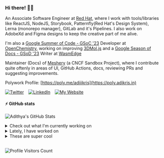 ### Hi there! 👋🏻
  
An Associate Software Engineer at [Red Hat](https://www.redhat.com), where I work with tools/libraries like ReactJS, NodeJS, Storybook, Patternfly(Red Hat's Design System), Lerna (monorepo manager), GitLab and it's Pipelines. I also work on AdobeXd and Figma designs to keep the creative part of me alive.

I'm also a [Google Summer of Code - GSoC '23](https://summerofcode.withgoogle.com/) Developer at [OpenChemistry](https://openchemistry.org), working on improving [3DMol.js](https://github.com/3dmol/3Dmol.js) and a [Google Season of Docs - GSoD '23](https://developers.google.com/season-of-docs) Writer at [WasmEdge](https://github.com/WasmEdge)

Maintainer (Docs) of [Meshery](https://github.com/meshery) (a CNCF Sandbox Project), where I contribute quite oftenly in areas of UI, GitHub Actions, docs, reviewing PRs and suggesting improvements.

Polywork Profile: [https://poly.me/adiiikris](https://poly.adikris.in)

[![Twitter](https://img.shields.io/badge/-@adii_kris-%231DA1F2?style=for-the-badge&logo=twitter&logoColor=ffffff)](https:/twitter.adikris.in) &ensp;
[![LinkedIn](https://img.shields.io/badge/-Adithya%20Krishna-%230A67C3?style=for-the-badge&logo=linkedin&logoColor=ffffff)](https://linkedin.adikris.in/) &ensp;
[![My Website](https://img.shields.io/badge/-My%20Website-%230A67C3?style=for-the-badge)](https://adikris.in/)

#### ⚡️ GitHub stats

![Adithya's GitHub Stats](https://github-readme-stats.vercel.app/api?username=adithyaakrishna&show_icons=true&hide_border=true&title_color=fff&icon_color=79ff97&text_color=9f9f9f&bg_color=151515)


<details>
  <summary>Check out what I'm currently working on</summary>
  
  - [WasmEdge/docs](https://github.com/WasmEdge/docs) -  (2 days ago)
  - [3dmol/3Dmol.js](https://github.com/3dmol/3Dmol.js) - WebGL accelerated JavaScript molecular graphics library (1 week ago)
  - [adithyaakrishna/jss](https://github.com/adithyaakrishna/jss) - JSS - JavaScript Stuff (2 weeks ago)
  - [adithyaakrishna/vegapay](https://github.com/adithyaakrishna/vegapay) -  (3 weeks ago)
  - [the-test-trove/the-test-trove.github.io](https://github.com/the-test-trove/the-test-trove.github.io) - The T3Con Website (1 month ago)
</details>

<details>
  <summary>Lately, I have worked on</summary>
  
  - [[Feat] - Optimize Images](https://github.com/3dmol/3Dmol.js/pull/706) on [3dmol/3Dmol.js](https://github.com/3dmol/3Dmol.js) (2 days ago)
  - [Optimized Images](https://github.com/adithyaakrishna/3Dmol.js/pull/4) on [adithyaakrishna/3Dmol.js](https://github.com/adithyaakrishna/3Dmol.js) (2 days ago)
  - [[Feat] - Optimize Images, Update Admonitions](https://github.com/WasmEdge/docs/pull/141) on [WasmEdge/docs](https://github.com/WasmEdge/docs) (2 days ago)
  - [Added More Types for Parsers and WebGL and GL Files](https://github.com/3dmol/3Dmol.js/pull/703) on [3dmol/3Dmol.js](https://github.com/3dmol/3Dmol.js) (1 week ago)
  - [Updated `substr` to `substring` method](https://github.com/3dmol/3Dmol.js/pull/702) on [3dmol/3Dmol.js](https://github.com/3dmol/3Dmol.js) (1 week ago)
</details>

<details>
  <summary>These are super cool</summary>
  
  - [patternfly/pf-codemods](https://github.com/patternfly/pf-codemods) - Codemods for upgrading from react-core@4.x.x to react-core@5.x.x. Uses eslint. (1 week ago)
  - [freshworks/crayons](https://github.com/freshworks/crayons) - 🖍️ Crayons - A UI Kit comprising of web components for building Freshworks Apps! (1 week ago)
  - [FortAwesome/Font-Awesome](https://github.com/FortAwesome/Font-Awesome) - The iconic SVG, font, and CSS toolkit (1 week ago)
  - [deepchem/deepchem](https://github.com/deepchem/deepchem) - Democratizing Deep-Learning for Drug Discovery, Quantum Chemistry, Materials Science and Biology (2 weeks ago)
  - [napi-rs/napi-rs](https://github.com/napi-rs/napi-rs) - A framework for building compiled Node.js add-ons in Rust via Node-API (2 weeks ago)
</details>

<br> 

![Profile Visitors Count](https://profile-counter.glitch.me/adithyaakrishna/count.svg)
